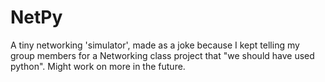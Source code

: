 NetPy
=====

A tiny networking 'simulator', made as a joke because I kept telling my group members for a Networking class project that "we should have used python". Might work on more in the future.
